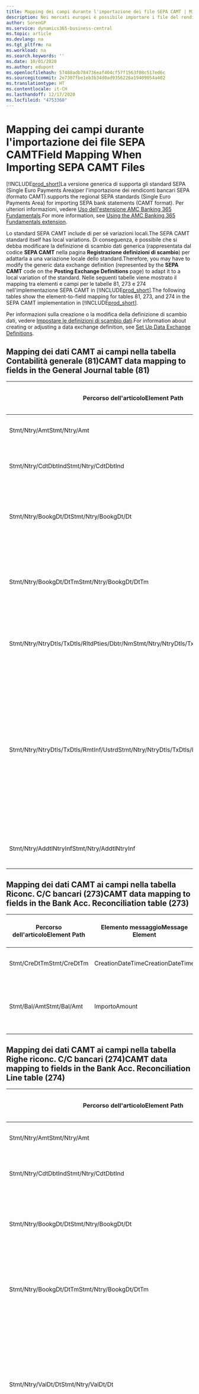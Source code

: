 ```yaml
---
title: Mapping dei campi durante l'importazione dei file SEPA CAMT | Microsoft Docs
description: Nei mercati europei è possibile importare i file del rendiconto bancario negli standard SEPA (Single Euro Payments Area) locali.
author: SorenGP
ms.service: dynamics365-business-central
ms.topic: article
ms.devlang: na
ms.tgt_pltfrm: na
ms.workload: na
ms.search.keywords: ''
ms.date: 10/01/2020
ms.author: edupont
ms.openlocfilehash: 57488adb784736eaf404cf57f1563f08c517ed6c
ms.sourcegitcommit: 2e7307fbe1eb3b34d0ad9356226a19409054a402
ms.translationtype: HT
ms.contentlocale: it-CH
ms.lasthandoff: 12/17/2020
ms.locfileid: "4753360"
---
```

# <a name="field-mapping-when-importing-sepa-camt-files"></a><span data-ttu-id="26222-103">Mapping dei campi durante l'importazione dei file SEPA CAMT</span><span class="sxs-lookup"><span data-stu-id="26222-103">Field Mapping When Importing SEPA CAMT Files</span></span>
[!INCLUDE[prod_short](includes/prod_short.md)]<span data-ttu-id="26222-104">La versione generica di  supporta gli standard SEPA (Single Euro Payments Area)per l'importazione dei rendiconti bancari SEPA (formato CAMT).</span><span class="sxs-lookup"><span data-stu-id="26222-104">supports the regional SEPA standards (Single Euro Payments Area) for importing SEPA bank statements (CAMT format).</span></span> <span data-ttu-id="26222-105">Per ulteriori informazioni, vedere [Uso dell'estensione AMC Banking 365 Fundamentals](ui-extensions-amc-banking.md).</span><span class="sxs-lookup"><span data-stu-id="26222-105">For more information, see [Using the AMC Banking 365 Fundamentals extension](ui-extensions-amc-banking.md).</span></span>  

 <span data-ttu-id="26222-106">Lo standard SEPA CAMT include di per sé variazioni locali.</span><span class="sxs-lookup"><span data-stu-id="26222-106">The SEPA CAMT standard itself has local variations.</span></span> <span data-ttu-id="26222-107">Di conseguenza, è possibile che si debba modificare la definizione di scambio dati generica (rappresentata dal codice **SEPA CAMT** nella pagina **Registrazione definizioni di scambio**) per adattarla a una variazione locale dello standard.</span><span class="sxs-lookup"><span data-stu-id="26222-107">Therefore, you may have to modify the generic data exchange definition (represented by the **SEPA CAMT** code on the **Posting Exchange Definitions** page) to adapt it to a local variation of the standard.</span></span> <span data-ttu-id="26222-108">Nelle seguenti tabelle viene mostrato il mapping tra elementi e campi per le tabelle 81, 273 e 274 nell'implementazione SEPA CAMT in [!INCLUDE[prod_short](includes/prod_short.md)].</span><span class="sxs-lookup"><span data-stu-id="26222-108">The following tables show the element-to-field mapping for tables 81, 273, and 274 in the SEPA CAMT implementation in [!INCLUDE[prod_short](includes/prod_short.md)].</span></span>  

 <span data-ttu-id="26222-109">Per informazioni sulla creazione o la modifica della definizione di scambio dati, vedere [Impostare le definizioni di scambio dati](across-how-to-set-up-data-exchange-definitions.md).</span><span class="sxs-lookup"><span data-stu-id="26222-109">For information about creating or adjusting a data exchange definition, see [Set Up Data Exchange Definitions](across-how-to-set-up-data-exchange-definitions.md).</span></span>  

## <a name="camt-data-mapping-to-fields-in-the-general-journal-table-81"></a><span data-ttu-id="26222-110">Mapping dei dati CAMT ai campi nella tabella Contabilità generale (81)</span><span class="sxs-lookup"><span data-stu-id="26222-110">CAMT data mapping to fields in the General Journal table (81)</span></span>  

|<span data-ttu-id="26222-111">Percorso dell'articolo</span><span class="sxs-lookup"><span data-stu-id="26222-111">Element Path</span></span>|<span data-ttu-id="26222-112">Elemento messaggio</span><span class="sxs-lookup"><span data-stu-id="26222-112">Message Element</span></span>|<span data-ttu-id="26222-113">Tipo di dati</span><span class="sxs-lookup"><span data-stu-id="26222-113">Data Type</span></span>|<span data-ttu-id="26222-114">Descrizione</span><span class="sxs-lookup"><span data-stu-id="26222-114">Description</span></span>|<span data-ttu-id="26222-115">Identificatore segno negativo</span><span class="sxs-lookup"><span data-stu-id="26222-115">Negative-Sign Identifier</span></span>|<span data-ttu-id="26222-116">Nr. campo</span><span class="sxs-lookup"><span data-stu-id="26222-116">Field No.</span></span>|<span data-ttu-id="26222-117">Nome campo</span><span class="sxs-lookup"><span data-stu-id="26222-117">Field Name</span></span>|  
|------------------|---------------------|---------------|-----------------|-------------------------------|---------------|----------------|  
|<span data-ttu-id="26222-118">Stmt/Ntry/Amt</span><span class="sxs-lookup"><span data-stu-id="26222-118">Stmt/Ntry/Amt</span></span>|<span data-ttu-id="26222-119">Importo</span><span class="sxs-lookup"><span data-stu-id="26222-119">Amount</span></span>|<span data-ttu-id="26222-120">Decimale</span><span class="sxs-lookup"><span data-stu-id="26222-120">Decimal</span></span>|<span data-ttu-id="26222-121">Specifica l'importo di denaro nel movimento cassa.</span><span class="sxs-lookup"><span data-stu-id="26222-121">The amount of money in the cash entry</span></span>||<span data-ttu-id="26222-122">13</span><span class="sxs-lookup"><span data-stu-id="26222-122">13</span></span>|<span data-ttu-id="26222-123">Importo</span><span class="sxs-lookup"><span data-stu-id="26222-123">Amount</span></span>|  
|<span data-ttu-id="26222-124">Stmt/Ntry/CdtDbtInd</span><span class="sxs-lookup"><span data-stu-id="26222-124">Stmt/Ntry/CdtDbtInd</span></span>|<span data-ttu-id="26222-125">CreditDebitIndicator</span><span class="sxs-lookup"><span data-stu-id="26222-125">CreditDebitIndicator</span></span>|<span data-ttu-id="26222-126">Testo</span><span class="sxs-lookup"><span data-stu-id="26222-126">Text</span></span>|<span data-ttu-id="26222-127">Indica se il movimento è un credito o un debito</span><span class="sxs-lookup"><span data-stu-id="26222-127">Indicates whether the entry is a credit or a debit entry</span></span>|<span data-ttu-id="26222-128">DBIT</span><span class="sxs-lookup"><span data-stu-id="26222-128">DBIT</span></span>|<span data-ttu-id="26222-129">13</span><span class="sxs-lookup"><span data-stu-id="26222-129">13</span></span>|<span data-ttu-id="26222-130">Importo</span><span class="sxs-lookup"><span data-stu-id="26222-130">Amount</span></span>|  
|<span data-ttu-id="26222-131">Stmt/Ntry/BookgDt/Dt</span><span class="sxs-lookup"><span data-stu-id="26222-131">Stmt/Ntry/BookgDt/Dt</span></span>|<span data-ttu-id="26222-132">Data</span><span class="sxs-lookup"><span data-stu-id="26222-132">Date</span></span>|<span data-ttu-id="26222-133">Data</span><span class="sxs-lookup"><span data-stu-id="26222-133">Date</span></span>|<span data-ttu-id="26222-134">Data in cui un movimento viene registrato in un conto nei registri di chi utilizza il conto</span><span class="sxs-lookup"><span data-stu-id="26222-134">The date when an entry is posted to an account on the account servicer's books</span></span>||<span data-ttu-id="26222-135">5</span><span class="sxs-lookup"><span data-stu-id="26222-135">5</span></span>|<span data-ttu-id="26222-136">Data di registrazione:</span><span class="sxs-lookup"><span data-stu-id="26222-136">Posting Date</span></span>|  
|<span data-ttu-id="26222-137">Stmt/Ntry/BookgDt/DtTm</span><span class="sxs-lookup"><span data-stu-id="26222-137">Stmt/Ntry/BookgDt/DtTm</span></span>|<span data-ttu-id="26222-138">DataOra</span><span class="sxs-lookup"><span data-stu-id="26222-138">DateTime</span></span>|<span data-ttu-id="26222-139">DataOra</span><span class="sxs-lookup"><span data-stu-id="26222-139">DateTime</span></span>|<span data-ttu-id="26222-140">Data e ora in cui un movimento viene registrato in un conto nei registri di chi utilizza il conto</span><span class="sxs-lookup"><span data-stu-id="26222-140">The date and time when an entry is posted to an account on the account servicer's books</span></span>||<span data-ttu-id="26222-141">5</span><span class="sxs-lookup"><span data-stu-id="26222-141">5</span></span>|<span data-ttu-id="26222-142">Data di registrazione:</span><span class="sxs-lookup"><span data-stu-id="26222-142">Posting Date</span></span>|  
|<span data-ttu-id="26222-143">Stmt/Ntry/NtryDtls/TxDtls/RltdPties/Dbtr/Nm</span><span class="sxs-lookup"><span data-stu-id="26222-143">Stmt/Ntry/NtryDtls/TxDtls/RltdPties/Dbtr/Nm</span></span>|<span data-ttu-id="26222-144">Nome</span><span class="sxs-lookup"><span data-stu-id="26222-144">Name</span></span>|<span data-ttu-id="26222-145">Testo</span><span class="sxs-lookup"><span data-stu-id="26222-145">Text</span></span>|<span data-ttu-id="26222-146">Nome della parte che deve una somma di denaro al creditore (finale)</span><span class="sxs-lookup"><span data-stu-id="26222-146">The name of the party that owes an amount of money to the (ultimate) creditor</span></span>||<span data-ttu-id="26222-147">1221</span><span class="sxs-lookup"><span data-stu-id="26222-147">1221</span></span>|<span data-ttu-id="26222-148">Informazioni sul pagante</span><span class="sxs-lookup"><span data-stu-id="26222-148">Payer Information</span></span>|  
|<span data-ttu-id="26222-149">Stmt/Ntry/NtryDtls/TxDtls/RmtInf/Ustrd</span><span class="sxs-lookup"><span data-stu-id="26222-149">Stmt/Ntry/NtryDtls/TxDtls/RmtInf/Ustrd</span></span>|<span data-ttu-id="26222-150">Non strutturato</span><span class="sxs-lookup"><span data-stu-id="26222-150">Unstructured</span></span>|<span data-ttu-id="26222-151">Testo</span><span class="sxs-lookup"><span data-stu-id="26222-151">Text</span></span>|<span data-ttu-id="26222-152">Informazioni fornite per consentire la corrispondenza o riconciliazione di un movimento con gli articoli oggetto del pagamento, come le fatture aziendali in un sistema conto clienti, in un form non strutturato</span><span class="sxs-lookup"><span data-stu-id="26222-152">Information supplied to enable the matching/reconciliation of an entry with the items that the payment is intended to settle, such as commercial invoices in an accounts-receivable system, in an unstructured form</span></span>||<span data-ttu-id="26222-153">8</span><span class="sxs-lookup"><span data-stu-id="26222-153">8</span></span>|<span data-ttu-id="26222-154">Descrizione</span><span class="sxs-lookup"><span data-stu-id="26222-154">Description</span></span>|  
|<span data-ttu-id="26222-155">Stmt/Ntry/AddtlNtryInf</span><span class="sxs-lookup"><span data-stu-id="26222-155">Stmt/Ntry/AddtlNtryInf</span></span>|<span data-ttu-id="26222-156">AdditionalEntryInformation</span><span class="sxs-lookup"><span data-stu-id="26222-156">AdditionalEntryInformation</span></span>|<span data-ttu-id="26222-157">Testo</span><span class="sxs-lookup"><span data-stu-id="26222-157">Text</span></span>|<span data-ttu-id="26222-158">Informazioni aggiuntive relative al movimento</span><span class="sxs-lookup"><span data-stu-id="26222-158">Additional information about the entry</span></span>||<span data-ttu-id="26222-159">1222</span><span class="sxs-lookup"><span data-stu-id="26222-159">1222</span></span>|<span data-ttu-id="26222-160">Informazioni sulla transazione</span><span class="sxs-lookup"><span data-stu-id="26222-160">Transaction Information</span></span>|  

## <a name="camt-data-mapping-to-fields-in-the-bank-acc-reconciliation-table-273"></a><span data-ttu-id="26222-161">Mapping dei dati CAMT ai campi nella tabella Riconc. C/C bancari (273)</span><span class="sxs-lookup"><span data-stu-id="26222-161">CAMT data mapping to fields in the Bank Acc. Reconciliation table (273)</span></span>  

|<span data-ttu-id="26222-162">Percorso dell'articolo</span><span class="sxs-lookup"><span data-stu-id="26222-162">Element Path</span></span>|<span data-ttu-id="26222-163">Elemento messaggio</span><span class="sxs-lookup"><span data-stu-id="26222-163">Message Element</span></span>|<span data-ttu-id="26222-164">Tipo di dati</span><span class="sxs-lookup"><span data-stu-id="26222-164">Data Type</span></span>|<span data-ttu-id="26222-165">Descrizione</span><span class="sxs-lookup"><span data-stu-id="26222-165">Description</span></span>|<span data-ttu-id="26222-166">Identificatore segno negativo</span><span class="sxs-lookup"><span data-stu-id="26222-166">Negative-Sign Identifier</span></span>|<span data-ttu-id="26222-167">Nr. campo</span><span class="sxs-lookup"><span data-stu-id="26222-167">Field No.</span></span>|<span data-ttu-id="26222-168">Nome campo</span><span class="sxs-lookup"><span data-stu-id="26222-168">Field Name</span></span>|  
|------------------|---------------------|---------------|-----------------|-------------------------------|---------------|----------------|  
|<span data-ttu-id="26222-169">Stmt/CreDtTm</span><span class="sxs-lookup"><span data-stu-id="26222-169">Stmt/CreDtTm</span></span>|<span data-ttu-id="26222-170">CreationDateTime</span><span class="sxs-lookup"><span data-stu-id="26222-170">CreationDateTime</span></span>|<span data-ttu-id="26222-171">Data</span><span class="sxs-lookup"><span data-stu-id="26222-171">Date</span></span>|<span data-ttu-id="26222-172">Data e ora di creazione del messaggio</span><span class="sxs-lookup"><span data-stu-id="26222-172">The date and time when the message was created</span></span>||<span data-ttu-id="26222-173">3</span><span class="sxs-lookup"><span data-stu-id="26222-173">3</span></span>|<span data-ttu-id="26222-174">Data estratto conto</span><span class="sxs-lookup"><span data-stu-id="26222-174">Statement Date</span></span>|  
|<span data-ttu-id="26222-175">Stmt/Bal/Amt</span><span class="sxs-lookup"><span data-stu-id="26222-175">Stmt/Bal/Amt</span></span>|<span data-ttu-id="26222-176">Importo</span><span class="sxs-lookup"><span data-stu-id="26222-176">Amount</span></span>|<span data-ttu-id="26222-177">Decimale</span><span class="sxs-lookup"><span data-stu-id="26222-177">Decimal</span></span>|<span data-ttu-id="26222-178">Importo risultante dagli importi al netto per tutti i movimenti dare e avere</span><span class="sxs-lookup"><span data-stu-id="26222-178">The amount resulting from the netted amounts for all debit and credit entries</span></span>||<span data-ttu-id="26222-179">4</span><span class="sxs-lookup"><span data-stu-id="26222-179">4</span></span>|<span data-ttu-id="26222-180">Saldo finale estratto conto</span><span class="sxs-lookup"><span data-stu-id="26222-180">Statement Ending Balance</span></span>|  

## <a name="camt-data-mapping-to-fields-in-the-bank-acc-reconciliation-line-table-274"></a><span data-ttu-id="26222-181">Mapping dei dati CAMT ai campi nella tabella Righe riconc. C/C bancari (274)</span><span class="sxs-lookup"><span data-stu-id="26222-181">CAMT data mapping to fields in the Bank Acc. Reconciliation Line table (274)</span></span>  

|<span data-ttu-id="26222-182">Percorso dell'articolo</span><span class="sxs-lookup"><span data-stu-id="26222-182">Element Path</span></span>|<span data-ttu-id="26222-183">Elemento messaggio</span><span class="sxs-lookup"><span data-stu-id="26222-183">Message Element</span></span>|<span data-ttu-id="26222-184">Tipo di dati</span><span class="sxs-lookup"><span data-stu-id="26222-184">Data Type</span></span>|<span data-ttu-id="26222-185">Descrizione</span><span class="sxs-lookup"><span data-stu-id="26222-185">Description</span></span>|<span data-ttu-id="26222-186">Identificatore segno negativo</span><span class="sxs-lookup"><span data-stu-id="26222-186">Negative-Sign Identifier</span></span>|<span data-ttu-id="26222-187">Nr. campo</span><span class="sxs-lookup"><span data-stu-id="26222-187">Field No.</span></span>|<span data-ttu-id="26222-188">Nome campo</span><span class="sxs-lookup"><span data-stu-id="26222-188">Field Name</span></span>|  
|------------------|---------------------|---------------|-----------------|-------------------------------|---------------|----------------|  
|<span data-ttu-id="26222-189">Stmt/Ntry/Amt</span><span class="sxs-lookup"><span data-stu-id="26222-189">Stmt/Ntry/Amt</span></span>|<span data-ttu-id="26222-190">Importo</span><span class="sxs-lookup"><span data-stu-id="26222-190">Amount</span></span>|<span data-ttu-id="26222-191">Decimale</span><span class="sxs-lookup"><span data-stu-id="26222-191">Decimal</span></span>|<span data-ttu-id="26222-192">Specifica l'importo di denaro nel movimento cassa.</span><span class="sxs-lookup"><span data-stu-id="26222-192">The amount of money in the cash entry</span></span>||<span data-ttu-id="26222-193">7</span><span class="sxs-lookup"><span data-stu-id="26222-193">7</span></span>|<span data-ttu-id="26222-194">Importo estratto conto</span><span class="sxs-lookup"><span data-stu-id="26222-194">Statement Amount</span></span>|  
|<span data-ttu-id="26222-195">Stmt/Ntry/CdtDbtInd</span><span class="sxs-lookup"><span data-stu-id="26222-195">Stmt/Ntry/CdtDbtInd</span></span>|<span data-ttu-id="26222-196">CreditDebitIndicator</span><span class="sxs-lookup"><span data-stu-id="26222-196">CreditDebitIndicator</span></span>|<span data-ttu-id="26222-197">Testo</span><span class="sxs-lookup"><span data-stu-id="26222-197">Text</span></span>|<span data-ttu-id="26222-198">Indica se il movimento è un credito o un debito</span><span class="sxs-lookup"><span data-stu-id="26222-198">Indicates whether the entry is a credit or a debit entry</span></span>|<span data-ttu-id="26222-199">DBIT</span><span class="sxs-lookup"><span data-stu-id="26222-199">DBIT</span></span>|<span data-ttu-id="26222-200">7</span><span class="sxs-lookup"><span data-stu-id="26222-200">7</span></span>|<span data-ttu-id="26222-201">Importo estratto conto</span><span class="sxs-lookup"><span data-stu-id="26222-201">Statement Amount</span></span>|  
|<span data-ttu-id="26222-202">Stmt/Ntry/BookgDt/Dt</span><span class="sxs-lookup"><span data-stu-id="26222-202">Stmt/Ntry/BookgDt/Dt</span></span>|<span data-ttu-id="26222-203">Data</span><span class="sxs-lookup"><span data-stu-id="26222-203">Date</span></span>|<span data-ttu-id="26222-204">Data</span><span class="sxs-lookup"><span data-stu-id="26222-204">Date</span></span>|<span data-ttu-id="26222-205">Data in cui un movimento viene registrato in un conto nei registri di chi utilizza il conto</span><span class="sxs-lookup"><span data-stu-id="26222-205">The date when an entry is posted to an account on the account servicer's books</span></span>||<span data-ttu-id="26222-206">5</span><span class="sxs-lookup"><span data-stu-id="26222-206">5</span></span>|<span data-ttu-id="26222-207">Data transazione</span><span class="sxs-lookup"><span data-stu-id="26222-207">Transaction Date</span></span>|  
|<span data-ttu-id="26222-208">Stmt/Ntry/BookgDt/DtTm</span><span class="sxs-lookup"><span data-stu-id="26222-208">Stmt/Ntry/BookgDt/DtTm</span></span>|<span data-ttu-id="26222-209">DataOra</span><span class="sxs-lookup"><span data-stu-id="26222-209">DateTime</span></span>|<span data-ttu-id="26222-210">DataOra</span><span class="sxs-lookup"><span data-stu-id="26222-210">DateTime</span></span>|<span data-ttu-id="26222-211">Data e ora in cui un movimento viene registrato in un conto nei registri di chi utilizza il conto</span><span class="sxs-lookup"><span data-stu-id="26222-211">The date and time when an entry is posted to an account on the account servicer's books</span></span>||<span data-ttu-id="26222-212">5</span><span class="sxs-lookup"><span data-stu-id="26222-212">5</span></span>|<span data-ttu-id="26222-213">Data transazione</span><span class="sxs-lookup"><span data-stu-id="26222-213">Transaction Date</span></span>|  
|<span data-ttu-id="26222-214">Stmt/Ntry/ValDt/Dt</span><span class="sxs-lookup"><span data-stu-id="26222-214">Stmt/Ntry/ValDt/Dt</span></span>|<span data-ttu-id="26222-215">Data</span><span class="sxs-lookup"><span data-stu-id="26222-215">Date</span></span>|<span data-ttu-id="26222-216">Data</span><span class="sxs-lookup"><span data-stu-id="26222-216">Date</span></span>|<span data-ttu-id="26222-217">Data in cui i cespiti diventano disponibili al proprietario del conto nel caso di un movimento in avere o cessano di essere disponibili nel caso di un movimento in dare</span><span class="sxs-lookup"><span data-stu-id="26222-217">The date when assets become available to the account owner in case of a credit entry, or cease to be available to the account owner in case of a debit entry</span></span>||<span data-ttu-id="26222-218">12</span><span class="sxs-lookup"><span data-stu-id="26222-218">12</span></span>|<span data-ttu-id="26222-219">Data valuta</span><span class="sxs-lookup"><span data-stu-id="26222-219">Value Date</span></span>|  
|<span data-ttu-id="26222-220">Stmt/Ntry/ValDt/DtTm</span><span class="sxs-lookup"><span data-stu-id="26222-220">Stmt/Ntry/ValDt/DtTm</span></span>|<span data-ttu-id="26222-221">DataOra</span><span class="sxs-lookup"><span data-stu-id="26222-221">DateTime</span></span>|<span data-ttu-id="26222-222">DataOra</span><span class="sxs-lookup"><span data-stu-id="26222-222">DateTime</span></span>|<span data-ttu-id="26222-223">Data e ora in cui i cespiti diventano disponibili al proprietario del conto nel caso di un movimento in avere o cessano di essere disponibili nel caso di un movimento in dare</span><span class="sxs-lookup"><span data-stu-id="26222-223">The date and time when assets become available to the account owner in case of a credit entry, or cease to be available to the account owner in case of a debit entry</span></span>||<span data-ttu-id="26222-224">12</span><span class="sxs-lookup"><span data-stu-id="26222-224">12</span></span>|<span data-ttu-id="26222-225">Data valuta</span><span class="sxs-lookup"><span data-stu-id="26222-225">Value Date</span></span>|  
|<span data-ttu-id="26222-226">Stmt/Ntry/NtryDtls/TxDtls/RltdPties/Dbtr/Nm</span><span class="sxs-lookup"><span data-stu-id="26222-226">Stmt/Ntry/NtryDtls/TxDtls/RltdPties/Dbtr/Nm</span></span>|<span data-ttu-id="26222-227">Nome</span><span class="sxs-lookup"><span data-stu-id="26222-227">Name</span></span>|<span data-ttu-id="26222-228">Testo</span><span class="sxs-lookup"><span data-stu-id="26222-228">Text</span></span>|<span data-ttu-id="26222-229">Nome della parte che deve una somma di denaro al creditore (finale)</span><span class="sxs-lookup"><span data-stu-id="26222-229">The name of the party that owes an amount of money to the (ultimate) creditor</span></span>||<span data-ttu-id="26222-230">15</span><span class="sxs-lookup"><span data-stu-id="26222-230">15</span></span>|<span data-ttu-id="26222-231">Informazioni sul pagante</span><span class="sxs-lookup"><span data-stu-id="26222-231">Payer Information</span></span>|  
|<span data-ttu-id="26222-232">Stmt/Ntry/NtryDtls/TxDtls/RmtInf/Ustrd</span><span class="sxs-lookup"><span data-stu-id="26222-232">Stmt/Ntry/NtryDtls/TxDtls/RmtInf/Ustrd</span></span>|<span data-ttu-id="26222-233">Non strutturato</span><span class="sxs-lookup"><span data-stu-id="26222-233">Unstructured</span></span>|<span data-ttu-id="26222-234">Testo</span><span class="sxs-lookup"><span data-stu-id="26222-234">Text</span></span>|<span data-ttu-id="26222-235">Informazioni fornite per consentire la corrispondenza o riconciliazione di un movimento con gli articoli oggetto del pagamento, come le fatture aziendali in un sistema conto clienti, in un form non strutturato</span><span class="sxs-lookup"><span data-stu-id="26222-235">Information supplied to enable the matching/reconciliation of an entry with the items that the payment is intended to settle, such as commercial invoices in an accounts-receivable system, in an unstructured form</span></span>||<span data-ttu-id="26222-236">6</span><span class="sxs-lookup"><span data-stu-id="26222-236">6</span></span>|<span data-ttu-id="26222-237">Descrizione</span><span class="sxs-lookup"><span data-stu-id="26222-237">Description</span></span>|  
|<span data-ttu-id="26222-238">Stmt/Ntry/AddtlNtryInf</span><span class="sxs-lookup"><span data-stu-id="26222-238">Stmt/Ntry/AddtlNtryInf</span></span>|<span data-ttu-id="26222-239">AdditionalEntryInformation</span><span class="sxs-lookup"><span data-stu-id="26222-239">AdditionalEntryInformation</span></span>|<span data-ttu-id="26222-240">Testo</span><span class="sxs-lookup"><span data-stu-id="26222-240">Text</span></span>|<span data-ttu-id="26222-241">Informazioni aggiuntive relative al movimento</span><span class="sxs-lookup"><span data-stu-id="26222-241">Additional information about the entry</span></span>||<span data-ttu-id="26222-242">16</span><span class="sxs-lookup"><span data-stu-id="26222-242">16</span></span>|<span data-ttu-id="26222-243">Informazioni sulla transazione</span><span class="sxs-lookup"><span data-stu-id="26222-243">Transaction Information</span></span>|  

 <span data-ttu-id="26222-244">Gli elementi nel nodo **Ntry** importati in [!INCLUDE[prod_short](includes/prod_short.md)], ma di cui non è stato eseguito il mapping ad alcun campo, vengono memorizzati nella tabella **Registrazione definizione colonna scambio dati**.</span><span class="sxs-lookup"><span data-stu-id="26222-244">Elements in the **Ntry** node that are imported into [!INCLUDE[prod_short](includes/prod_short.md)] but not mapped to any fields are stored in the **Posting Exch. Column Def** table.</span></span> <span data-ttu-id="26222-245">Gli utenti possono vedere gli elementi nelle pagine **Registrazione riconciliazione pagamenti**, **Collegamento pagamenti** e **Riconciliazioni C/C bancari** scegliendo l'azione **Dettagli riga rendiconto bancario**.</span><span class="sxs-lookup"><span data-stu-id="26222-245">Users can view these elements from the **Payment Reconciliation Journal**, **Payment Application**, and **Bank Acc. Reconciliation** pages by choosing the **Bank Statement Line Details** action.</span></span> <span data-ttu-id="26222-246">Per ulteriori informazioni, vedere [Riconciliare i pagamenti utilizzando il collegamento automatico](receivables-how-reconcile-payments-auto-application.md).</span><span class="sxs-lookup"><span data-stu-id="26222-246">For more information, see [Reconcile Payments Using Automatic Application](receivables-how-reconcile-payments-auto-application.md).</span></span>

> [!IMPORTANT]
> <span data-ttu-id="26222-247">In un'importazione di estratti conto bancari CAMT, [!INCLUDE[prod_short](includes/prod_short.md)] si aspetta che ogni transazione sia univoca, ossia il campo **ID transazione** che proviene dal tag *Stmt/Ntry/NtryDtls/TxDtls/Refs/EndToEndId* nel file CAMT, deve essere univoco all'interno della riconciliazione del C/C bancario aperto.</span><span class="sxs-lookup"><span data-stu-id="26222-247">In an import of CAMT bank statements, [!INCLUDE[prod_short](includes/prod_short.md)] expects each transaction to be unique, which means that the **Transaction ID** field that comes from the *Stmt/Ntry/NtryDtls/TxDtls/Refs/EndToEndId* tag in the CAMT file, must be unique within the open bank account reconciliation.</span></span> <span data-ttu-id="26222-248">Se le informazioni non sono presenti, [!INCLUDE[prod_short](includes/prod_short.md)] ignora il pagamento.</span><span class="sxs-lookup"><span data-stu-id="26222-248">If the information is not present, [!INCLUDE[prod_short](includes/prod_short.md)] ignores the payment.</span></span> <span data-ttu-id="26222-249">Se una riconciliazione bancaria precedente sullo stesso C/C bancario è stata registrata con lo stesso ID transazione dell'importazione corrente, la transazione corrente non verrà riconciliata automaticamente ma potrà comunque essere importata.</span><span class="sxs-lookup"><span data-stu-id="26222-249">If an earlier bank reconciliation on the same bank account was posted with the same transaction ID as on the current import, the current transaction will not automatically reconcile but can still be imported.</span></span>

## <a name="see-also"></a><span data-ttu-id="26222-250">Vedere anche</span><span class="sxs-lookup"><span data-stu-id="26222-250">See Also</span></span>  
[<span data-ttu-id="26222-251">Impostazione dello scambio di dati</span><span class="sxs-lookup"><span data-stu-id="26222-251">Setting Up Data Exchange</span></span>](across-set-up-data-exchange.md)  
[<span data-ttu-id="26222-252">Scambio di dati in modalità elettronica</span><span class="sxs-lookup"><span data-stu-id="26222-252">Exchanging Data Electronically</span></span>](across-data-exchange.md)  
<span data-ttu-id="26222-253">[Utilizzo dell'estensione AMC Banking 365 Fundamentals](ui-extensions-amc-banking.md) </span><span class="sxs-lookup"><span data-stu-id="26222-253">[Using the AMC Banking 365 Fundamentals extension](ui-extensions-amc-banking.md) </span></span>  
[<span data-ttu-id="26222-254">Utilizzare gli schemi XML per preparare le definizioni di scambio dati</span><span class="sxs-lookup"><span data-stu-id="26222-254">Use XML Schemas to Prepare Data Exchange Definitions</span></span>](across-how-to-use-xml-schemas-to-prepare-data-exchange-definitions.md)  
[<span data-ttu-id="26222-255">Riconciliare i pagamenti utilizzando il collegamento automatico</span><span class="sxs-lookup"><span data-stu-id="26222-255">Reconcile Payments Using Automatic Application</span></span>](receivables-how-reconcile-payments-auto-application.md)  
